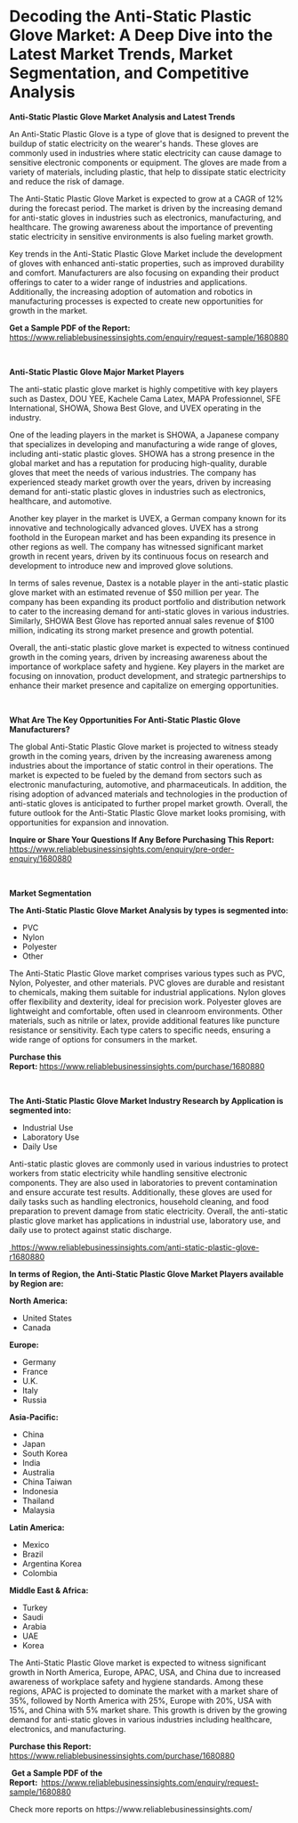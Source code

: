 <p><h1>Decoding the Anti-Static Plastic Glove Market: A Deep Dive into the Latest Market Trends, Market Segmentation, and Competitive Analysis</h1></p><p><strong>Anti-Static Plastic Glove Market Analysis and Latest Trends</strong></p>
<p><p>An Anti-Static Plastic Glove is a type of glove that is designed to prevent the buildup of static electricity on the wearer's hands. These gloves are commonly used in industries where static electricity can cause damage to sensitive electronic components or equipment. The gloves are made from a variety of materials, including plastic, that help to dissipate static electricity and reduce the risk of damage.</p><p>The Anti-Static Plastic Glove Market is expected to grow at a CAGR of 12% during the forecast period. The market is driven by the increasing demand for anti-static gloves in industries such as electronics, manufacturing, and healthcare. The growing awareness about the importance of preventing static electricity in sensitive environments is also fueling market growth.</p><p>Key trends in the Anti-Static Plastic Glove Market include the development of gloves with enhanced anti-static properties, such as improved durability and comfort. Manufacturers are also focusing on expanding their product offerings to cater to a wider range of industries and applications. Additionally, the increasing adoption of automation and robotics in manufacturing processes is expected to create new opportunities for growth in the market.</p></p>
<p><strong>Get a Sample PDF of the Report:&nbsp;</strong> <a href="https://www.reliablebusinessinsights.com/enquiry/request-sample/1680880">https://www.reliablebusinessinsights.com/enquiry/request-sample/1680880</a></p>
<p>&nbsp;</p>
<p><strong>Anti-Static Plastic Glove Major Market Players</strong></p>
<p><p>The anti-static plastic glove market is highly competitive with key players such as Dastex, DOU YEE, Kachele Cama Latex, MAPA Professionnel, SFE International, SHOWA, Showa Best Glove, and UVEX operating in the industry.</p><p>One of the leading players in the market is SHOWA, a Japanese company that specializes in developing and manufacturing a wide range of gloves, including anti-static plastic gloves. SHOWA has a strong presence in the global market and has a reputation for producing high-quality, durable gloves that meet the needs of various industries. The company has experienced steady market growth over the years, driven by increasing demand for anti-static plastic gloves in industries such as electronics, healthcare, and automotive.</p><p>Another key player in the market is UVEX, a German company known for its innovative and technologically advanced gloves. UVEX has a strong foothold in the European market and has been expanding its presence in other regions as well. The company has witnessed significant market growth in recent years, driven by its continuous focus on research and development to introduce new and improved glove solutions.</p><p>In terms of sales revenue, Dastex is a notable player in the anti-static plastic glove market with an estimated revenue of $50 million per year. The company has been expanding its product portfolio and distribution network to cater to the increasing demand for anti-static gloves in various industries. Similarly, SHOWA Best Glove has reported annual sales revenue of $100 million, indicating its strong market presence and growth potential.</p><p>Overall, the anti-static plastic glove market is expected to witness continued growth in the coming years, driven by increasing awareness about the importance of workplace safety and hygiene. Key players in the market are focusing on innovation, product development, and strategic partnerships to enhance their market presence and capitalize on emerging opportunities.</p></p>
<p>&nbsp;</p>
<p><strong>What Are The Key Opportunities For Anti-Static Plastic Glove Manufacturers?</strong></p>
<p><p>The global Anti-Static Plastic Glove market is projected to witness steady growth in the coming years, driven by the increasing awareness among industries about the importance of static control in their operations. The market is expected to be fueled by the demand from sectors such as electronic manufacturing, automotive, and pharmaceuticals. In addition, the rising adoption of advanced materials and technologies in the production of anti-static gloves is anticipated to further propel market growth. Overall, the future outlook for the Anti-Static Plastic Glove market looks promising, with opportunities for expansion and innovation.</p></p>
<p><strong>Inquire or Share Your Questions If Any Before Purchasing This Report:</strong> <a href="https://www.reliablebusinessinsights.com/enquiry/pre-order-enquiry/1680880">https://www.reliablebusinessinsights.com/enquiry/pre-order-enquiry/1680880</a></p>
<p>&nbsp;</p>
<p><strong>Market Segmentation</strong></p>
<p><strong>The Anti-Static Plastic Glove Market Analysis by types is segmented into:</strong></p>
<p><ul><li>PVC</li><li>Nylon</li><li>Polyester</li><li>Other</li></ul></p>
<p><p>The Anti-Static Plastic Glove market comprises various types such as PVC, Nylon, Polyester, and other materials. PVC gloves are durable and resistant to chemicals, making them suitable for industrial applications. Nylon gloves offer flexibility and dexterity, ideal for precision work. Polyester gloves are lightweight and comfortable, often used in cleanroom environments. Other materials, such as nitrile or latex, provide additional features like puncture resistance or sensitivity. Each type caters to specific needs, ensuring a wide range of options for consumers in the market.</p></p>
<p><strong>Purchase this Report:&nbsp;</strong><a href="https://www.reliablebusinessinsights.com/purchase/1680880">https://www.reliablebusinessinsights.com/purchase/1680880</a></p>
<p>&nbsp;</p>
<p><strong>The Anti-Static Plastic Glove Market Industry Research by Application is segmented into:</strong></p>
<p><ul><li>Industrial Use</li><li>Laboratory Use</li><li>Daily Use</li></ul></p>
<p><p>Anti-static plastic gloves are commonly used in various industries to protect workers from static electricity while handling sensitive electronic components. They are also used in laboratories to prevent contamination and ensure accurate test results. Additionally, these gloves are used for daily tasks such as handling electronics, household cleaning, and food preparation to prevent damage from static electricity. Overall, the anti-static plastic glove market has applications in industrial use, laboratory use, and daily use to protect against static discharge.</p></p>
<p><a href="https://www.reliablebusinessinsights.com/anti-static-plastic-glove-r1680880">&nbsp;https://www.reliablebusinessinsights.com/anti-static-plastic-glove-r1680880</a></p>
<p><strong>In terms of Region, the Anti-Static Plastic Glove Market Players available by Region are:</strong></p>
<p>
    <p> <strong> North America: </strong>
        <ul>
            <li>United States</li>
            <li>Canada</li>
        </ul>
        </p> 
    <p> <strong> Europe: </strong>
        <ul>
            <li>Germany</li>
            <li>France</li>
            <li>U.K.</li>
            <li>Italy</li>
            <li>Russia</li>
        </ul>
        </p> 
    <p> <strong> Asia-Pacific: </strong>
        <ul>
            <li>China</li>
            <li>Japan</li>
            <li>South Korea</li>
            <li>India</li>
            <li>Australia</li>
            <li>China Taiwan</li>
            <li>Indonesia</li>
            <li>Thailand</li>
            <li>Malaysia</li>
        </ul>
        </p> 
    <p> <strong> Latin America: </strong>
        <ul>
            <li>Mexico</li>
            <li>Brazil</li>
            <li>Argentina Korea</li>
            <li>Colombia</li>
        </ul>
        </p> 
    <p> <strong> Middle East & Africa: </strong>
        <ul>
            <li>Turkey</li>
            <li>Saudi</li>
            <li>Arabia</li>
            <li>UAE</li>
            <li>Korea</li>
        </ul>
    </p>
    </p>
<p><p>The Anti-Static Plastic Glove market is expected to witness significant growth in North America, Europe, APAC, USA, and China due to increased awareness of workplace safety and hygiene standards. Among these regions, APAC is projected to dominate the market with a market share of 35%, followed by North America with 25%, Europe with 20%, USA with 15%, and China with 5% market share. This growth is driven by the growing demand for anti-static gloves in various industries including healthcare, electronics, and manufacturing.</p></p>
<p><strong>Purchase this Report: </strong><a href="https://www.reliablebusinessinsights.com/purchase/1680880">https://www.reliablebusinessinsights.com/purchase/1680880</a></p>
<p>&nbsp;<strong>Get a Sample PDF of the Report:&nbsp;&nbsp;</strong><a href="https://www.reliablebusinessinsights.com/enquiry/request-sample/1680880">https://www.reliablebusinessinsights.com/enquiry/request-sample/1680880</a></p>
<p><strong></strong></p>
<p>Check more reports on https://www.reliablebusinessinsights.com/</p>